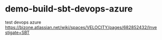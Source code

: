 # demo-build-sbt-devops-azure
test devops azure
https://bizone.atlassian.net/wiki/spaces/VELOCITY/pages/682852432/Investigate+SBT
